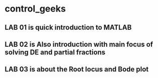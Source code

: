 # control_geeks

## LAB 01 is quick introduction to MATLAB 

## LAB 02 is Also introduction with main focus of solving DE and partial fractions 

## LAB 03 is about the Root locus and Bode plot 
